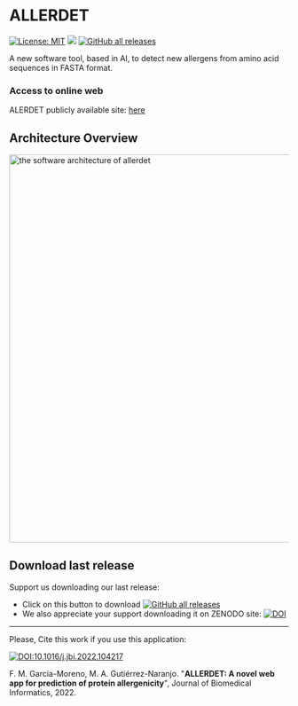 # ALLERDET

[![License: MIT](https://img.shields.io/badge/License-MIT-yellow.svg)](https://opensource.org/licenses/MIT) <img src="https://img.shields.io/github/release/frangam/allerdet.svg"/> [![GitHub all releases](https://img.shields.io/github/downloads/frangam/allerdet/total)](https://github.com/frangam/ALLERDET/releases/download/1.0/ALLERDET-1.0.zip) 

A new software tool, based in AI, to detect new allergens from amino acid sequences in FASTA format.

### Access to online web
ALERDET publicly available site: [here](http://allerdet.frangam.com/)

## Architecture Overview
<img src="https://ars.els-cdn.com/content/image/1-s2.0-S1532046422002222-ga1_lrg.jpg" alt="the software architecture of allerdet" width="700"/>


## Download last release
Support us downloading our last release:
- Click on this button to download [![GitHub all releases](https://img.shields.io/github/downloads/frangam/allerdet/total)](https://github.com/frangam/ALLERDET/releases/download/1.0/ALLERDET-1.0.zip) 
- We also appreciate your support downloading it on ZENODO site: [![DOI](https://zenodo.org/badge/DOI/10.5281/zenodo.7740552.svg)](https://doi.org/10.5281/zenodo.7740552)


---

 

Please, Cite this work if you use this application:

[![DOI:10.1016/j.jbi.2022.104217](http://img.shields.io/badge/DOI-10.1016/j.jbi.2022.104217-ff9b47.svg)](https://doi.org/10.1016/j.jbi.2022.104217)

F. M. Garcia-Moreno, M. A. Gutiérrez-Naranjo. "**ALLERDET: A novel web app for prediction of protein allergenicity**", Journal of Biomedical Informatics, 2022.
